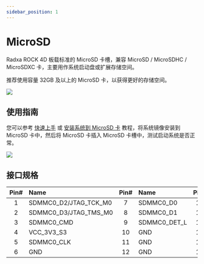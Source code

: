 ```yaml
---
sidebar_position: 1
---
```


# MicroSD

Radxa ROCK 4D 板载标准的 MicroSD 卡槽，兼容 MicroSD / MicroSDHC / MicroSDXC 卡，主要用作系统启动盘或扩展存储空间。

推荐使用容量 32GB 及以上的 MicroSD 卡，以获得更好的存储空间。

<div style={{textAlign: 'center'}}>
  <img src="/img/rock4/4d/rock4d-microsd-slot.webp" style={{width: '80%', maxWidth: '1200px'}} />
</div>

## 使用指南

您可以参考 [快速上手](../getting-started/quickly_start) 或 [安装系统到 MicroSD 卡](../getting-started/install-system/boot_sd) 教程，将系统镜像安装到 MicroSD 卡中，然后将 MicroSD 卡插入 MicroSD 卡槽中，测试启动系统是否正常。

<div style={{textAlign: 'center'}}>
  <img src="/img/rock4/4d/boot-sd.webp" style={{width: '100%', maxWidth: '1200px'}} />
</div>

## 接口规格

| Pin# | Name                  | Pin# | Name         | Pin# | Name |
| :--: | :-------------------- | :--: | :----------- | :--: | :--- |
|  1   | SDMMC0_D2/JTAG_TCK_M0 |  7   | SDMMC0_D0    |  13  | GND  |
|  2   | SDMMC0_D3/JTAG_TMS_M0 |  8   | SDMMC0_D1    |  14  | GND  |
|  3   | SDMMC0_CMD            |  9   | SDMMC0_DET_L |  15  | GND  |
|  4   | VCC_3V3_S3            |  10  | GND          |  16  | GND  |
|  5   | SDMMC0_CLK            |  11  | GND          |  17  | GND  |
|  6   | GND                   |  12  | GND          |  18  | GND  |

